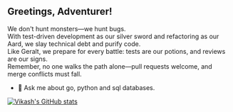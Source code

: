 ## Greetings, Adventurer!

We don't hunt monsters—we hunt bugs.   
With test-driven development as our silver sword and refactoring as our Aard, we slay technical debt and purify code.   
Like Geralt, we prepare for every battle: tests are our potions, and reviews are our signs.   
Remember, no one walks the path alone—pull requests welcome, and merge conflicts must fall.  

- 💬 Ask me about go, python and sql databases.

[![Vikash's GitHub stats](https://github-readme-stats.vercel.app/api?username=vikash-paf&show_icons=true&theme=dark)](https://github.com/anuraghazra/github-readme-stats)
